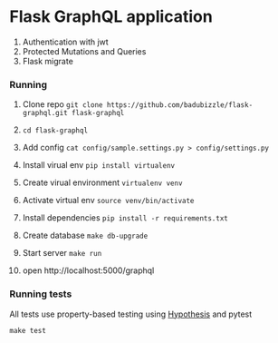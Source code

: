 # Flask GraphQL application

1. Authentication with jwt
2. Protected Mutations and Queries
3. Flask migrate

### Running

1. Clone repo `git clone https://github.com/badubizzle/flask-graphql.git flask-graphql`
1. `cd flask-graphql`
1. Add config `cat config/sample.settings.py > config/settings.py`
1. Install virual env `pip install virtualenv`
1. Create virual environment `virtualenv venv`
1. Activate virtual env `source venv/bin/activate`
1. Install dependencies `pip install -r requirements.txt`
1. Create database `make db-upgrade`
1. Start server `make run`

1. open http://localhost:5000/graphql

### Running tests

All tests use property-based testing using [Hypothesis](https://github.com/HypothesisWorks/hypothesis/) and pytest

`make test`
